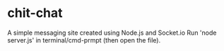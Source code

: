 # chit-chat
A simple messaging site created using Node.js and Socket.io
Run 'node server.js' in terminal/cmd-prmpt (then open the file).
